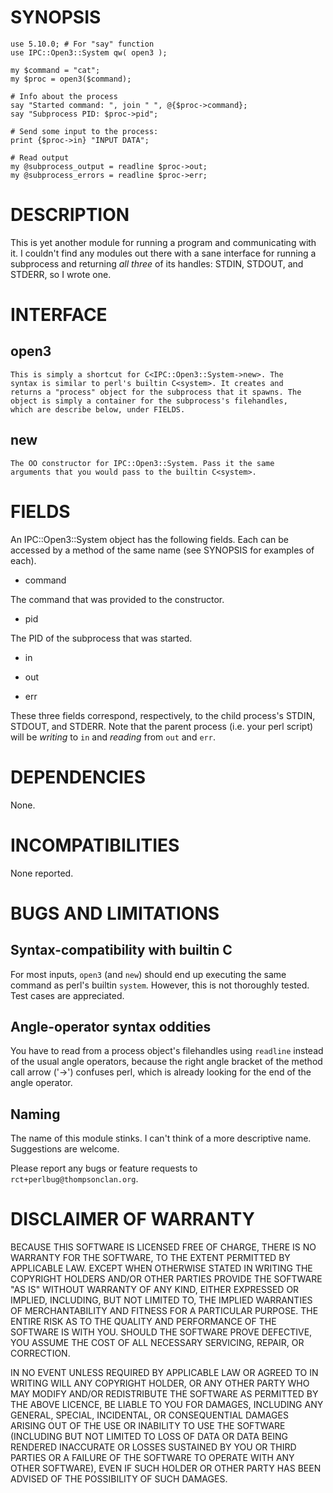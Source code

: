 # SYNOPSIS

    use 5.10.0; # For "say" function
    use IPC::Open3::System qw( open3 );

    my $command = "cat";
    my $proc = open3($command);

    # Info about the process
    say "Started command: ", join " ", @{$proc->command};
    say "Subprocess PID: $proc->pid";

    # Send some input to the process:
    print {$proc->in} "INPUT DATA";

    # Read output
    my @subprocess_output = readline $proc->out;
    my @subprocess_errors = readline $proc->err;

# DESCRIPTION

This is yet another module for running a program and communicating
with it. I couldn't find any modules out there with a sane interface
for running a subprocess and returning *all three* of its handles:
STDIN, STDOUT, and STDERR, so I wrote one.

# INTERFACE

## open3

    This is simply a shortcut for C<IPC::Open3::System->new>. The
    syntax is similar to perl's builtin C<system>. It creates and
    returns a "process" object for the subprocess that it spawns. The
    object is simply a container for the subprocess's filehandles,
    which are describe below, under FIELDS.

## new

    The OO constructor for IPC::Open3::System. Pass it the same
    arguments that you would pass to the builtin C<system>.

# FIELDS

An IPC::Open3::System object has the following fields. Each can be
accessed by a method of the same name (see SYNOPSIS for examples of
each).

- command

The command that was provided to the constructor.

- pid

The PID of the subprocess that was started.

- in

- out

- err

These three fields correspond, respectively, to the child process's
STDIN, STDOUT, and STDERR. Note that the parent process (i.e. your
perl script) will be *writing* to `in` and *reading* from `out` and
`err`.

# DEPENDENCIES

None.



# INCOMPATIBILITIES

None reported.

# BUGS AND LIMITATIONS

## Syntax-compatibility with builtin C<system>

For most inputs, `open3` (and `new`) should end up executing the
same command as perl's builtin `system`. However, this is not
thoroughly tested. Test cases are appreciated.

## Angle-operator syntax oddities

You have to read from a process object's filehandles using `readline`
instead of the usual angle operators, because the right angle bracket
of the method call arrow ('->') confuses perl, which is already
looking for the end of the angle operator.

## Naming

The name of this module stinks. I can't think of a more descriptive
name. Suggestions are welcome.

Please report any bugs or feature requests to
`rct+perlbug@thompsonclan.org`.



# DISCLAIMER OF WARRANTY

BECAUSE THIS SOFTWARE IS LICENSED FREE OF CHARGE, THERE IS NO WARRANTY
FOR THE SOFTWARE, TO THE EXTENT PERMITTED BY APPLICABLE LAW. EXCEPT WHEN
OTHERWISE STATED IN WRITING THE COPYRIGHT HOLDERS AND/OR OTHER PARTIES
PROVIDE THE SOFTWARE "AS IS" WITHOUT WARRANTY OF ANY KIND, EITHER
EXPRESSED OR IMPLIED, INCLUDING, BUT NOT LIMITED TO, THE IMPLIED
WARRANTIES OF MERCHANTABILITY AND FITNESS FOR A PARTICULAR PURPOSE. THE
ENTIRE RISK AS TO THE QUALITY AND PERFORMANCE OF THE SOFTWARE IS WITH
YOU. SHOULD THE SOFTWARE PROVE DEFECTIVE, YOU ASSUME THE COST OF ALL
NECESSARY SERVICING, REPAIR, OR CORRECTION.

IN NO EVENT UNLESS REQUIRED BY APPLICABLE LAW OR AGREED TO IN WRITING
WILL ANY COPYRIGHT HOLDER, OR ANY OTHER PARTY WHO MAY MODIFY AND/OR
REDISTRIBUTE THE SOFTWARE AS PERMITTED BY THE ABOVE LICENCE, BE
LIABLE TO YOU FOR DAMAGES, INCLUDING ANY GENERAL, SPECIAL, INCIDENTAL,
OR CONSEQUENTIAL DAMAGES ARISING OUT OF THE USE OR INABILITY TO USE
THE SOFTWARE (INCLUDING BUT NOT LIMITED TO LOSS OF DATA OR DATA BEING
RENDERED INACCURATE OR LOSSES SUSTAINED BY YOU OR THIRD PARTIES OR A
FAILURE OF THE SOFTWARE TO OPERATE WITH ANY OTHER SOFTWARE), EVEN IF
SUCH HOLDER OR OTHER PARTY HAS BEEN ADVISED OF THE POSSIBILITY OF
SUCH DAMAGES.